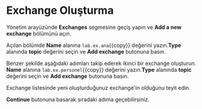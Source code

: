 # Exchange Oluşturma

Yönetim arayüzünde **Exchanges** segmesine geçiş yapın ve **Add a new exchange** bölümünü açın.

Açılan bölümde **Name** alanına `lab.ex.ana`{{copy}} değerini yazın.**Type** alanında **topic** değerini seçin ve **Add exchange** butonuna basın.

Benzer şekilde aşağıdaki adımları takip ederek ikinci bir exchange oluşturun.
**Name** alanına `lab.ex.personel`{{copy}} değerini yazın.**Type** alanında **topic** değerini seçin ve **Add exchange** butonuna basın.

Exchange listesinde yeni oluşturduğunuz exchange'in olduğunu teyit edin.

**Continue** butonuna basarak sıradaki adıma geçebilirsiniz.